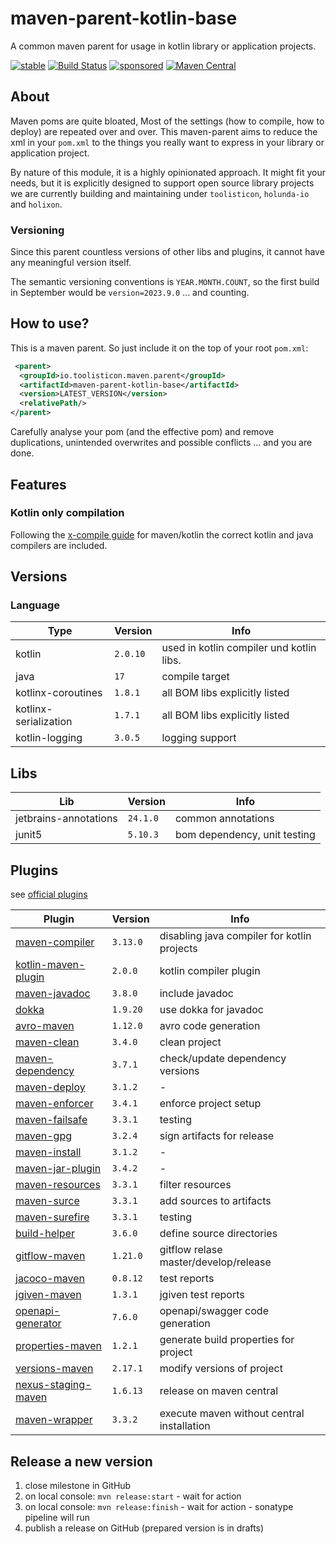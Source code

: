 # maven-parent-kotlin-base

A common maven parent for usage in kotlin library or application projects.

[![stable](https://img.shields.io/badge/lifecycle-STABLE-green.svg)](https://github.com/holisticon#open-source-lifecycle)
[![Build Status](https://github.com/toolisticon/maven-parent-kotlin-base/workflows/Development%20branches/badge.svg)](https://github.com/toolisticon/maven-parent-kotlin-base/actions)
[![sponsored](https://img.shields.io/badge/sponsoredBy-Holisticon-RED.svg)](https://holisticon.de/)
[![Maven Central](https://maven-badges.herokuapp.com/maven-central/io.toolisticon.maven.parent/maven-parent-kotlin-base/badge.svg)](https://maven-badges.herokuapp.com/maven-central/io.toolisticon.maven.parent/maven-parent-kotlin-base)

## About

Maven poms are quite bloated, Most of the settings (how to compile, how to deploy) are repeated over and over.
This maven-parent aims to reduce the xml in your `pom.xml` to the things you really want to express in your library or application project.

By nature of this module, it is a highly opinionated approach. It might fit your needs, but it is explicitly designed to support open source library
projects we are currently building and maintaining under `toolisticon`, `holunda-io` and `holixon`.

### Versioning

Since this parent countless versions of other libs and plugins, it cannot have any meaningful version itself.

The semantic versioning conventions is `YEAR.MONTH.COUNT`, so the first build in September would be `version=2023.9.0` ... and counting.

## How to use?

This is a maven parent. So just include it on the top of your root `pom.xml`:

```xml
 <parent>
  <groupId>io.toolisticon.maven.parent</groupId>
  <artifactId>maven-parent-kotlin-base</artifactId>
  <version>LATEST_VERSION</version>
  <relativePath/>
</parent>
```

Carefully analyse your pom (and the effective pom) and remove duplications, unintended overwrites and possible conflicts ... and you are done.

## Features

### Kotlin only compilation

Following the [x-compile guide](https://kotlinlang.org/docs/maven.html#compile-kotlin-and-java-sources) for maven/kotlin the correct kotlin and java compilers
are included.

## Versions

### Language

| Type                  | Version | Info                                      |
|-----------------------|---------|-------------------------------------------|
| kotlin                | `2.0.10` | used in kotlin compiler und kotlin libs.  |
| java                  | `17`    | compile target                            |
| kotlinx-coroutines    | `1.8.1` | all BOM libs explicitly listed            |
| kotlinx-serialization | `1.7.1` | all BOM libs explicitly listed            |
| kotlin-logging        | `3.0.5` | logging support                           |

## Libs

| Lib    | Version  | Info                                 |
|--------|----------|--------------------------------------|
| jetbrains-annotations | `24.1.0`   | common annotations  |
| junit5 | `5.10.3`   | bom dependency, unit testing       |

## Plugins

see [official plugins](https://maven.apache.org/plugins/index.html)

| Plugin                                                                                                                     | Version  | Info                                        |
|----------------------------------------------------------------------------------------------------------------------------|----------|---------------------------------------------|
| [maven-compiler](https://maven.apache.org/plugins/maven-compiler-plugin/)                                                  | `3.13.0` | disabling java compiler for kotlin projects |
| [kotlin-maven-plugin](https://kotlinlang.org/docs/maven.html)                                                              | `2.0.0`  | kotlin compiler plugin                      |
| [maven-javadoc](https://maven.apache.org/plugins/maven-javadoc-plugin/)                                                    | `3.8.0`  | include javadoc                             |
| [dokka](https://kotlinlang.org/docs/dokka-maven.html#apply-dokka)                                                          | `1.9.20` | use dokka for javadoc                       |
| [avro-maven](https://avro.apache.org/docs/1.11.1/getting-started-java/)                                                    | `1.12.0` | avro code generation                        |
| [maven-clean](https://maven.apache.org/plugins/maven-clean-plugin/)                                                        | `3.4.0`  | clean project                               |
| [maven-dependency](https://maven.apache.org/plugins/maven-dependency-plugin/)                                              | `3.7.1`  | check/update dependency versions            |
| [maven-deploy](https://maven.apache.org/plugins/maven-deploy-plugin/)                                                      | `3.1.2`  | -                                           |
| [maven-enforcer](https://maven.apache.org/enforcer/maven-enforcer-plugin/)                                                 | `3.4.1`  | enforce project setup                       |
| [maven-failsafe](https://maven.apache.org/surefire/maven-failsafe-plugin/)                                                 | `3.3.1`  | testing                                     |
| [maven-gpg](https://maven.apache.org/plugins/maven-gpg-plugin/)                                                            | `3.2.4`  | sign artifacts for release                  |
| [maven-install](https://maven.apache.org/plugins/maven-install-plugin/)                                                    | `3.1.2`  | -                                           |
| [maven-jar-plugin](https://maven.apache.org/plugins/maven-jar-plugin/)                                                     | `3.4.2`  | -                                           |
| [maven-resources](https://maven.apache.org/plugins/maven-resources-plugin/)                                                | `3.3.1`  | filter resources                            |
| [maven-surce](https://maven.apache.org/plugins/maven-source-plugin/)                                                       | `3.3.1`  | add sources to artifacts                    |
| [maven-surefire](https://maven.apache.org/surefire/maven-surefire-plugin/)                                                 | `3.3.1`  | testing                                     |
| [build-helper](https://www.mojohaus.org/build-helper-maven-plugin/)                                                        | `3.6.0`  | define source directories                   |
| [gitflow-maven](https://aleksandr-m.github.io/gitflow-maven-plugin/)                                                       | `1.21.0` | gitflow relase master/develop/release       |
| [jacoco-maven](https://www.eclemma.org/jacoco/trunk/doc/maven.html)                                                        | `0.8.12` | test reports                                |
| [jgiven-maven](https://jgiven.org/userguide/#_maven)                                                                       | `1.3.1`  | jgiven test reports                         |
| [openapi-generator](https://github.com/OpenAPITools/openapi-generator/tree/master/modules/openapi-generator-maven-plugin)  | `7.6.0`  | openapi/swagger code generation             |
| [properties-maven](https://www.mojohaus.org/properties-maven-plugin/)                                                      | `1.2.1`  | generate build properties for project       |
| [versions-maven](https://www.mojohaus.org/versions/versions-maven-plugin/index.html)                                       | `2.17.1` | modify versions of project                  |
| [nexus-staging-maven](https://github.com/sonatype/nexus-maven-plugins/blob/main/staging/maven-plugin/README.md)            | `1.6.13` | release on maven central                    |
| [maven-wrapper](https://maven.apache.org/wrapper/maven-wrapper-plugin/plugin-info.html)                                    | `3.3.2`  | execute maven without central installation  |

## Release a new version

1. close milestone in GitHub
1. on local console: `mvn release:start` - wait for action
1. on local console: `mvn release:finish` - wait for action - sonatype pipeline will run
1. publish a release on GitHub (prepared version is in drafts)
